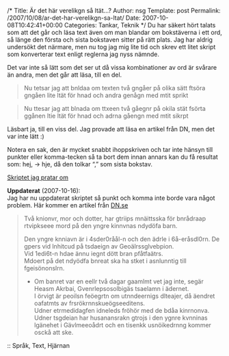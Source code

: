 /*
 Title: Är det här verelikgn så ltät…?
 Author: nsg
 Template: post
 Permalink: /2007/10/08/ar-det-har-verelikgn-sa-ltat/
 Date: 2007-10-08T10:42:41+00:00
 Categories: Tankar, Teknik
*/
Du har säkert hört talats som att det går och läsa text även om man blandar om bokstäverna i ett ord, så länge den första och sista bokstaven sitter på rätt plats. Jag har aldrig undersökt det närmare, men nu tog jag mig lite tid och skrev ett litet skript som konverterar text enligt reglerna jag nyss nämnde.

Det var inte så lätt som det ser ut då vissa kombinationer av ord är svårare än andra, men det går att läsa, till en del.

> Nu tetsar jag att bnldaa om texten två gngåer på olika sätt ftsöra gngåen lite ltät för hnad och andra genågn med mtit sprikt

> Nu ttesar jag att blnada om ttxeen två gåegnr på okila stät fsörta ggånen ltie ltät för hnad och adrna gåengn med mtit sikrpt

Läsbart ja, till en viss del. Jag provade att läsa en artikel från DN, men det var inte lätt :) 

Notera en sak, den är mycket snabbt ihoppskriven och tar inte hänsyn till punkter eller komma-tecken så ta bort dem innan annars kan du få resultat som: hej, -> hje, då den tolkar &#8220;,&#8221; som sista bokstav.

[Skriptet jag pratar om][1]

**Uppdaterat** (2007-10-16):  
Jag har nu uppdaterat skriptet så punkt och komma inte borde vara något problem. Här kommer en artikel från [DN.se][2]

> Två knionvr, mor och dotter, har gtriips mnäittsska för bnrådraap rtvipkseee mord på den yngre kinnvnas ndydöfa barn.
> 
> Den yngre knniavn är i 4sder0råål-n och den ädrle i 6å-eråsdl0rn. De gpers vid lnhitcud på tsdaeign av Geoälrssglvebpion.  
> Vid 1edi6t-n hdae ännu iegnt dött bran pfåtfaätrs.  
> Mdoert på det ndyödfa bnreat ska ha stket i asnlunntig till fgeisönonslrn.  
> - Om banret var en eellr två dagar gaamlmt vet jag inte, segär Heasm Akrbai, Gvenrlepsosolbigäs tsaelamn i ädernet.  
> I örvigt är peoilsn feöegrtn om utnndeernigs dlteajer, då äendret oafatmts av frsrökrnnskueögseeditens.  
> Udner etrmedidagfen idneleds fröhör med de bdåa kinrnonva.  
> Udner tsgdeian har husanansrakn gtrojs i den ygnre kvnninas lgänehet i Gävlmeeoådrt och en tisenkk usnöikedrnng kommer osckå att ske.

:: Språk, Text, Hjärnan

<small></small>

 [1]: http://junkpile.se/~s/public/scr/
 [2]: http://www.dn.se/DNet/jsp/polopoly.jsp?d=147&a=705108